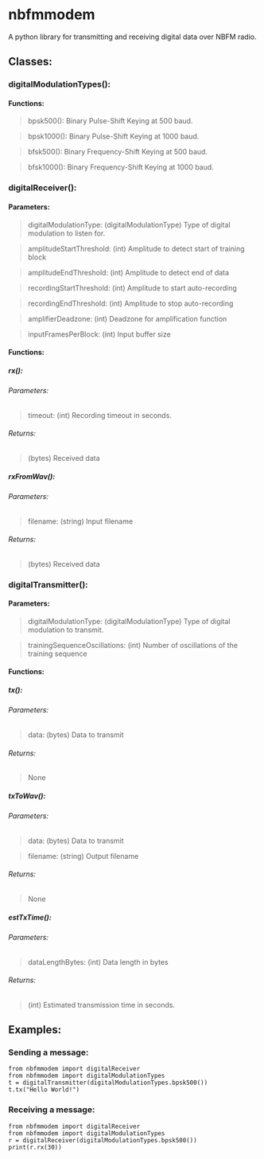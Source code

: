 # nbfmmodem
A python library for transmitting and receiving digital data over NBFM radio.
## Classes:
### digitalModulationTypes():
#### Functions:
> bpsk500(): Binary Pulse-Shift Keying at 500 baud.

> bpsk1000(): Binary Pulse-Shift Keying at 1000 baud.

> bfsk500(): Binary Frequency-Shift Keying at 500 baud.

> bfsk1000(): Binary Frequency-Shift Keying at 1000 baud.
### digitalReceiver():
#### Parameters:
> digitalModulationType: (digitalModulationType) Type of digital modulation to listen for.

> amplitudeStartThreshold: (int) Amplitude to detect start of training block

> amplitudeEndThreshold: (int) Amplitude to detect end of data

> recordingStartThreshold: (int) Amplitude to start auto-recording

> recordingEndThreshold: (int) Amplitude to stop auto-recording

> amplifierDeadzone: (int) Deadzone for amplification function

> inputFramesPerBlock: (int) Input buffer size
#### Functions:
##### rx():
###### Parameters:
> timeout: (int) Recording timeout in seconds.
###### Returns:
> (bytes) Received data
##### rxFromWav():
###### Parameters:
> filename: (string) Input filename
###### Returns:
> (bytes) Received data
### digitalTransmitter():
#### Parameters:
> digitalModulationType: (digitalModulationType) Type of digital modulation to transmit.

> trainingSequenceOscillations: (int) Number of oscillations of the training sequence
#### Functions:
##### tx():
###### Parameters:
> data: (bytes) Data to transmit
###### Returns:
> None
##### txToWav():
###### Parameters:
> data: (bytes) Data to transmit

> filename: (string) Output filename
###### Returns:
> None
##### estTxTime():
###### Parameters:
> dataLengthBytes: (int) Data length in bytes
###### Returns:
> (int) Estimated transmission time in seconds.
## Examples:
### Sending a message:
```
from nbfmmodem import digitalReceiver
from nbfmmodem import digitalModulationTypes
t = digitalTransmitter(digitalModulationTypes.bpsk500())
t.tx("Hello World!")
```
### Receiving a message:
```
from nbfmmodem import digitalReceiver
from nbfmmodem import digitalModulationTypes
r = digitalReceiver(digitalModulationTypes.bpsk500())
print(r.rx(30))
```
